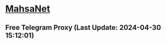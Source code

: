 
# [MahsaNet](https://t.me/mahsa_net)
## Free Telegram Proxy (Last Update: 2024-04-30 15:12:01)

    